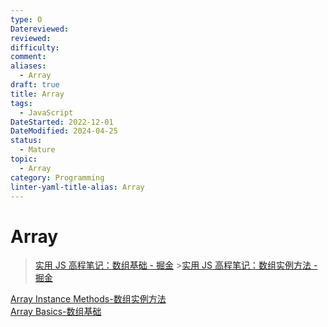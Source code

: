 ```yaml
---
type: O
Datereviewed: 
reviewed: 
difficulty: 
comment: 
aliases:
  - Array
draft: true
title: Array
tags:
  - JavaScript
DateStarted: 2022-12-01
DateModified: 2024-04-25
status:
  - Mature
topic:
  - Array
category: Programming
linter-yaml-title-alias: Array
---
```


# Array

> [实用 JS 高程笔记：数组基础 - 掘金](https://juejin.cn/post/7357994849385742388) >[实用 JS 高程笔记：数组实例方法 - 掘金](https://juejin.cn/post/7358033080127406132)


[Array Instance Methods-数组实例方法](array-instance-methods/array-instance-methods)  
[Array Basics-数组基础](array-basics/array-basics)



